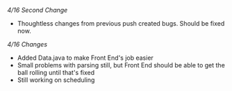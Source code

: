 *4/16 Second Change*
- Thoughtless changes from previous push created bugs. Should be fixed now.

*4/16 Changes*
- Added Data.java to make Front End's job easier
- Small problems with parsing still, but Front End should be able to get the ball rolling until that's fixed
- Still working on scheduling
